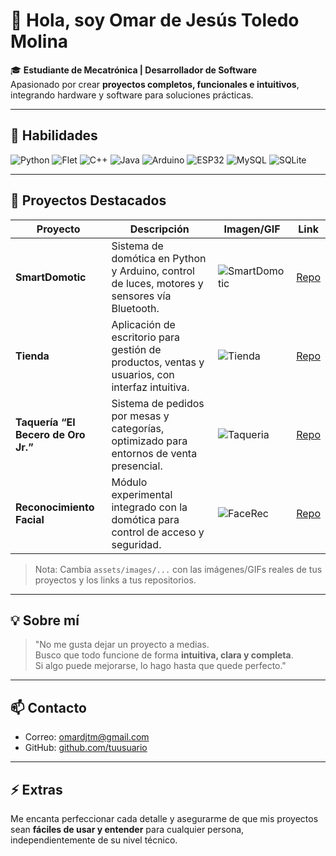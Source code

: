 # 👋 Hola, soy Omar de Jesús Toledo Molina

🎓 **Estudiante de Mecatrónica | Desarrollador de Software**  
Apasionado por crear **proyectos completos, funcionales e intuitivos**, integrando hardware y software para soluciones prácticas.

---

## 🧠 Habilidades

![Python](https://img.shields.io/badge/Python-3776AB?style=for-the-badge&logo=python&logoColor=white)
![Flet](https://img.shields.io/badge/Flet-38BDF8?style=for-the-badge&logo=python&logoColor=white)
![C++](https://img.shields.io/badge/C++-00599C?style=for-the-badge&logo=c%2B%2B&logoColor=white)
![Java](https://img.shields.io/badge/Java-007396?style=for-the-badge&logo=java&logoColor=white)
![Arduino](https://img.shields.io/badge/Arduino-00979D?style=for-the-badge&logo=arduino&logoColor=white)
![ESP32](https://img.shields.io/badge/ESP32-3C3C3C?style=for-the-badge&logo=espressif&logoColor=white)
![MySQL](https://img.shields.io/badge/MySQL-4479A1?style=for-the-badge&logo=mysql&logoColor=white)
![SQLite](https://img.shields.io/badge/SQLite-003B57?style=for-the-badge&logo=sqlite&logoColor=white)

---

## 🚀 Proyectos Destacados

| Proyecto | Descripción | Imagen/GIF | Link |
|----------|-------------|------------|------|
| **SmartDomotic** | Sistema de domótica en Python y Arduino, control de luces, motores y sensores vía Bluetooth. | ![SmartDomotic](assets/images/smartdomotic.gif) | [Repo](https://github.com/tuusuario/smartdomotic) |
| **Tienda** | Aplicación de escritorio para gestión de productos, ventas y usuarios, con interfaz intuitiva. | ![Tienda](assets/images/tienda.png) | [Repo](https://github.com/tuusuario/tienda) |
| **Taquería “El Becero de Oro Jr.”** | Sistema de pedidos por mesas y categorías, optimizado para entornos de venta presencial. | ![Taqueria](assets/images/taqueria.png) | [Repo](https://github.com/tuusuario/taqueria) |
| **Reconocimiento Facial** | Módulo experimental integrado con la domótica para control de acceso y seguridad. | ![FaceRec](assets/images/facerec.gif) | [Repo](https://github.com/tuusuario/facerec) |

> Nota: Cambia `assets/images/...` con las imágenes/GIFs reales de tus proyectos y los links a tus repositorios.

---

## 💡 Sobre mí

> "No me gusta dejar un proyecto a medias.  
> Busco que todo funcione de forma **intuitiva, clara y completa**.  
> Si algo puede mejorarse, lo hago hasta que quede perfecto."

---

## 📫 Contacto

- Correo: [omardjtm@gmail.com](mailto:omardjtm@gmail.com)  
- GitHub: [github.com/tuusuario](https://github.com/tuusuario)

---

## ⚡ Extras

Me encanta perfeccionar cada detalle y asegurarme de que mis proyectos sean **fáciles de usar y entender** para cualquier persona, independientemente de su nivel técnico.
